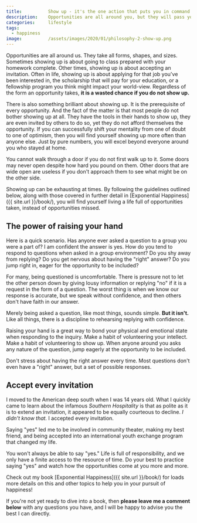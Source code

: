 ```yaml
---
title:			Show up - it's the one action that puts you in command of your destiny
description:	Opportunities are all around you, but they will pass you by if you don't show up. It's more complicated than it sounds and not as easy as it seems.
categories:		lifestyle
tags:
  - happiness
image:			/assets/images/2020/01/philosophy-2-show-up.png
---
```



Opportunities are all around us. They take all forms, shapes, and sizes. Sometimes showing up is about going to class prepared with your homework complete. Other times, showing up is about accepting an invitation. Often in life, showing up is about applying for that job you've been interested in, the scholarship that will pay for your education, or a fellowship program you think might impact your world-view. Regardless of the form an opportunity takes, **it is a wasted chance if you do not show up.**

There is also something brilliant about showing up. It is the prerequisite of every opportunity. And the fact of the matter is that most people do not bother showing up at all. They have the tools in their hands to show up, they are even invited by others to do so, yet they do not afford themselves the opportunity. If you can successfully shift your mentality from one of doubt to one of optimism, then you will find yourself showing up more often than anyone else. Just by pure numbers, you will excel beyond everyone around you who stayed at home.

You cannot walk through a door if you do not first walk up to it. Some doors may never open despite how hard you pound on them. Other doors that are wide open are useless if you don't approach them to see what might be on the other side. 

Showing up can be exhausting at times. By following the guidelines outlined below, along with those covered in further detail in [Exponential Happiness]({{ site.url }}/book/), you will find yourself living a life full of opportunities taken, instead of opportunities missed.

## The power of raising your hand

Here is a quick scenario. Has anyone ever asked a question to a group you were a part of? I am confident the answer is yes. How do you tend to respond to questions when asked in a group environment? Do you shy away from replying? Do you get nervous about having the "right" answer? Do you jump right in, eager for the opportunity to be included?

For many, being questioned is uncomfortable. There is pressure not to let the other person down by giving lousy information or replying "no" if it is a request in the form of a question. The worst thing is when we know our response is accurate, but we speak without confidence, and then others don't have faith in our answer. 

Merely being asked a question, like most things, sounds simple. **But it isn't.** Like all things, there is a discipline to rehearsing replying with confidence. 

Raising your hand is a great way to bond your physical and emotional state when responding to the inquiry. Make a habit of volunteering your intellect. Make a habit of volunteering to show up. When anyone around you asks any nature of the question, jump eagerly at the opportunity to be included. 

Don't stress about having the right answer every time. Most questions don't even have a "right" answer, but a set of possible responses. 

## Accept every invitation 

I moved to the American deep south when I was 14 years old. What I quickly came to learn about the infamous *Southern Hospitality* is that as polite as it is to extend an invitation, it appeared to be equally courteous to decline. *I didn't know that.* I accepted every invitation.

Saying "yes" led me to be involved in community theater, making my best friend, and being accepted into an international youth exchange program that changed my life.

You won't always be able to say "yes." Life is full of responsibility, and we only have a finite access to the resource of time. Do your best to practice saying "yes" and watch how the opportunities come at you more and more. 

Check out my book [Exponential Happiness]({{ site.url }}/book/) for loads more details on this and other topics to help you in your pursuit of happiness! 

If you're not yet ready to dive into a book, then **please leave me a comment below** with any questions you have, and I will be happy to advise you the best I can directly.